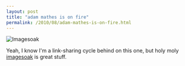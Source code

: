 ```yaml
---
layout: post
title: "adam mathes is on fire"
permalink: /2010/08/adam-mathes-is-on-fire.html
---
```


<p><img alt="Imagesoak" class="asset  asset-image at-xid-6a00d8341c4f5f53ef0133f353dba1970b" src="http://sippey.typepad.com/.a/6a00d8341c4f5f53ef0133f353dba1970b-500wi" title="Imagesoak" /></p>
<p>Yeah, I know I&#39;m a link-sharing cycle behind on this one, but holy moly <a href="http://www.imagesoak.com/" target="_self">imagesoak</a> is great stuff.</p>



